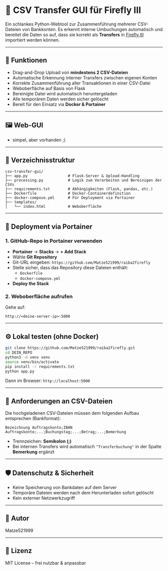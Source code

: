 # 💸 CSV Transfer GUI für Firefly III

Ein schlankes Python-Webtool zur Zusammenführung mehrerer CSV-Dateien von Bankkonten. Es erkennt interne Umbuchungen automatisch und bereitet die Daten so auf, dass sie korrekt als **Transfers** in [Firefly III](https://www.firefly-iii.org/) importiert werden können.

---

## 🚀 Funktionen

- Drag-and-Drop Upload von **mindestens 2 CSV-Dateien**
- Automatische Erkennung interner Transfers zwischen eigenen Konten
- Korrekte Zusammenführung aller Transaktionen in einer CSV-Datei
- Weboberfläche auf Basis von Flask
- Bereinigte Datei wird automatisch heruntergeladen
- Alle temporären Daten werden sicher gelöscht
- Bereit für den Einsatz via **Docker & Portainer**

---

## 🖼️ Web-GUI
- simpel, aber vorhanden ;)

---

## 📁 Verzeichnisstruktur

```
csv-transfer-gui/
├── app.py                  # Flask-Server & Upload-Handling
├── processing.py           # Logik zum Verarbeiten und Bereinigen der CSVs
├── requirements.txt        # Abhängigkeiten (Flask, pandas, etc.)
├── Dockerfile              # Docker-Containerdefinition
├── docker-compose.yml      # Für Deployment via Portainer
├── templates/
│   └── index.html          # Weboberfläche
```

---

## 🐳 Deployment via Portainer

### 1. GitHub-Repo in Portainer verwenden

- **Portainer** → **Stacks** → **+ Add Stack**
- Wähle **Git Repository**
- Git-URL eingeben: `https://github.com/Matze521999/raiba2firefly`
- Stelle sicher, dass das Repository diese Dateien enthält:
  - `Dockerfile`
  - `docker-compose.yml`
- **Deploy the Stack**

### 2. Weboberfläche aufrufen

Gehe auf:  
```
http://<deine-server-ip>:5000
```

---

## ⚙️ Lokal testen (ohne Docker)

```bash
git clone https://github.com/Matze521999/raiba2firefly.git
cd DEIN_REPO
python3 -m venv venv
source venv/bin/activate
pip install -r requirements.txt
python app.py
```

Dann im Browser: `http://localhost:5000`

---

## 📝 Anforderungen an CSV-Dateien

Die hochgeladenen CSV-Dateien müssen dem folgenden Aufbau entsprechen (Bankformat):

```csv
Bezeichnung Auftragskonto;IBAN Auftragskonto;...;Buchungstag;...;Betrag;...;Bemerkung
```

- Trennzeichen: **Semikolon (;)**
- Bei internen Transfers wird automatisch `"Transferbuchung"` in der Spalte **Bemerkung** ergänzt

---

## 🛡️ Datenschutz & Sicherheit

- Keine Speicherung von Bankdaten auf dem Server
- Temporäre Dateien werden nach dem Herunterladen sofort gelöscht
- Kein externer Netzwerkzugriff

---

## 👤 Autor

Matze521999

---

## 📄 Lizenz

MIT License – frei nutzbar & anpassbar
